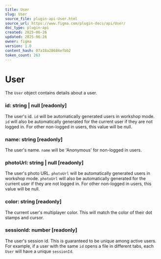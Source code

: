```yaml
---
title: User
slug: User
source_file: plugin-api-User.html
source_url: https://www.figma.com/plugin-docs/api/User/
doc_type: plugin-api
created: 2025-06-26
updated: 2025-06-26
owner: figma
version: 1.0
content_hash: 07a18a28684efbb2
token_count: 263
---
```

# User

The `User` object contains details about a user.

### id: string | null [readonly]

The user's id. `id` will be automatically generated users in workshop mode.
`id` will also be automatically generated for the current user if they are not logged in.
For other non-logged in users, this value will be null.

### name: string [readonly]

The user's name. `name` will be 'Anonymous' for non-logged in users.

### photoUrl: string | null [readonly]

The user's photo URL. `photoUrl` will be automatically generated users in workshop mode.
`photoUrl` will also be automatically generated for the current user if they are not logged in.
For other non-logged in users, this value will be null.

### color: string [readonly]

The current user's multiplayer color. This will match the color of their dot stamps and cursor.

### sessionId: number [readonly]

The user's session id. This is guaranteed to be unique among active users.
For example, if a user with the same `id` opens a file in different tabs,
each `User` will have a unique `sessionId`.